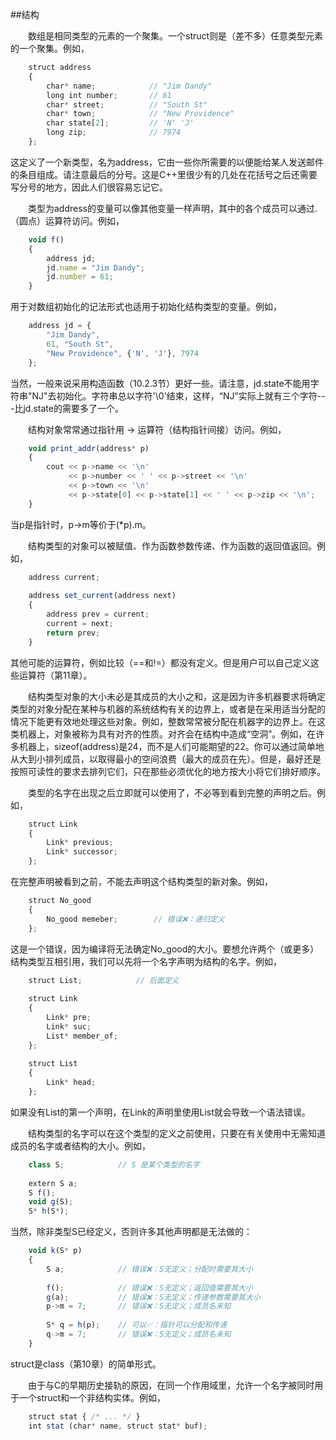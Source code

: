 ##结构

&emsp;&emsp;数组是相同类型的元素的一个聚集。一个struct则是（差不多）任意类型元素的一个聚集。例如，

```javascript
    struct address
    {
        char* name;            // "Jim Dandy"
        long int number;       // 61
        char* street;          // "South St"
        char* town;            // "New Providence"
        char state[2];         // 'N' 'J'
        long zip;              // 7974
    };
```

这定义了一个新类型，名为address，它由一些你所需要的以便能给某人发送邮件的条目组成。请注意最后的分号。这是C++里很少有的几处在花括号之后还需要写分号的地方，因此人们很容易忘记它。

&emsp;&emsp;类型为address的变量可以像其他变量一样声明，其中的各个成员可以通过.（圆点）运算符访问。例如，

```javascript
    void f()
    {
        address jd;
        jd.name = "Jim Dandy";
        jd.number = 61;
    }
```

用于对数组初始化的记法形式也适用于初始化结构类型的变量。例如，

```javascript
    address jd = {
        "Jim Dandy",
        61, "South St",
        "New Providence", {'N', 'J'}, 7974
    };
```

当然，一般来说采用构造函数（10.2.3节）更好一些。请注意，jd.state不能用字符串"NJ"去初始化。字符串总以字符'\0'结束，这样，“NJ”实际上就有三个字符---比jd.state的需要多了一个。

&emsp;&emsp;结构对象常常通过指针用 -> 运算符（结构指针间接）访问。例如，

```javascript
    void print_addr(address* p)
    {
        cout << p->name << '\n'
             << p->number << ' ' << p->street << '\n'
             << p->town << '\n'
             << p->state[0] << p->state[1] << ' ' << p->zip << '\n'; 
    }
```

当p是指针时，p->m等价于(*p).m。

&emsp;&emsp;结构类型的对象可以被赋值、作为函数参数传递、作为函数的返回值返回。例如，

```javascript
    address current;
    
    address set_current(address next)
    {
        address prev = current;
        current = next;
        return prev;
    }
```

其他可能的运算符，例如比较（==和!=）都没有定义。但是用户可以自己定义这些运算符（第11章）。

&emsp;&emsp;结构类型对象的大小未必是其成员的大小之和，这是因为许多机器要求将确定类型的对象分配在某种与机器的系统结构有关的边界上，或者是在采用适当分配的情况下能更有效地处理这些对象。例如，整数常常被分配在机器字的边界上。在这类机器上，对象被称为具有对齐的性质。对齐会在结构中造成“空洞”。例如，在许多机器上，sizeof(address)是24，而不是人们可能期望的22。你可以通过简单地从大到小排列成员，以取得最小的空间浪费（最大的成员在先）。但是，最好还是按照可读性的要求去排列它们，只在那些必须优化的地方按大小将它们排好顺序。

&emsp;&emsp;类型的名字在出现之后立即就可以使用了，不必等到看到完整的声明之后。例如，

```javascript
    struct Link
    {
        Link* previous;
        Link* successor;
    };
```

在完整声明被看到之前，不能去声明这个结构类型的新对象。例如，

```javascript
    struct No_good
    {
        No_good memeber;        // 错误❌：递归定义
    };
```

这是一个错误，因为编译将无法确定No_good的大小。要想允许两个（或更多）结构类型互相引用，我们可以先将一个名字声明为结构的名字。例如，

```javascript
    struct List;            // 后面定义
    
    struct Link
    {
        Link* pre;
        Link* suc;
        List* member_of;
    };
    
    struct List
    {
        Link* head;
    };
```

如果没有List的第一个声明，在Link的声明里使用List就会导致一个语法错误。

&emsp;&emsp;结构类型的名字可以在这个类型的定义之前使用，只要在有关使用中无需知道成员的名字或者结构的大小。例如，

```javascript
    class S;            // S 是某个类型的名字
    
    extern S a;
    S f();
    void g(S);
    S* h(S*);
```

当然，除非类型S已经定义，否则许多其他声明都是无法做的：

```javascript
    void k(S* p)
    {
        S a;            // 错误❌：S无定义；分配时需要其大小
        
        f();            // 错误❌：S无定义；返回值需要其大小
        g(a);           // 错误❌：S无定义；传递参数需要其大小
        p->m = 7;       // 错误❌：S无定义；成员名未知
        
        S* q = h(p);    // 可以✅：指针可以分配和传递
        q->m = 7;       // 错误❌：S无定义；成员名未知
    }
```

struct是class（第10章）的简单形式。

&emsp;&emsp;由于与C的早期历史接轨的原因，在同一个作用域里，允许一个名字被同时用于一个struct和一个非结构实体。例如，

```javascript
    struct stat { /* ... */ }
    int stat (char* name, struct stat* buf);
```



